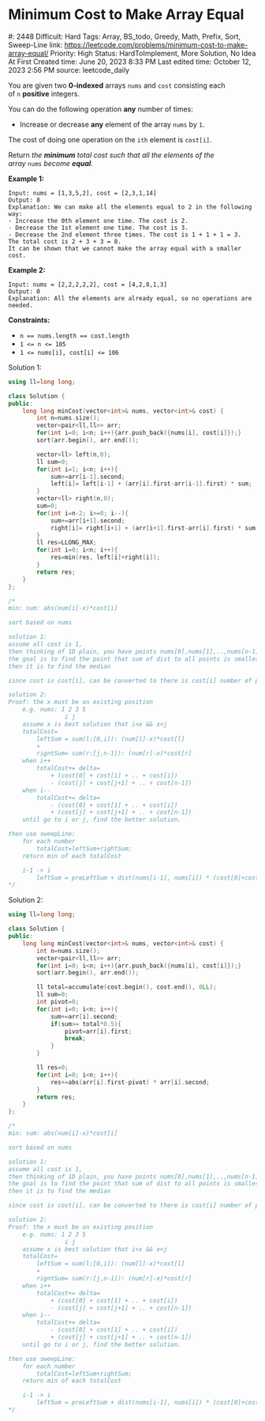 # Minimum Cost to Make Array Equal

#: 2448
Difficult: Hard
Tags: Array, BS_todo, Greedy, Math, Prefix, Sort, Sweep-Line
link: https://leetcode.com/problems/minimum-cost-to-make-array-equal/
Priority: High
Status: HardToImplement, More Solution, No Idea At First
Created time: June 20, 2023 8:33 PM
Last edited time: October 12, 2023 2:56 PM
source: leetcode_daily

You are given two **0-indexed** arrays `nums` and `cost` consisting each of `n` **positive** integers.

You can do the following operation **any** number of times:

- Increase or decrease **any** element of the array `nums` by `1`.

The cost of doing one operation on the `ith` element is `cost[i]`.

Return *the **minimum** total cost such that all the elements of the array* `nums` *become **equal***.

**Example 1:**

```
Input: nums = [1,3,5,2], cost = [2,3,1,14]
Output: 8
Explanation: We can make all the elements equal to 2 in the following way:
- Increase the 0th element one time. The cost is 2.
- Decrease the 1st element one time. The cost is 3.
- Decrease the 2nd element three times. The cost is 1 + 1 + 1 = 3.
The total cost is 2 + 3 + 3 = 8.
It can be shown that we cannot make the array equal with a smaller cost.

```

**Example 2:**

```
Input: nums = [2,2,2,2,2], cost = [4,2,8,1,3]
Output: 0
Explanation: All the elements are already equal, so no operations are needed.

```

**Constraints:**

- `n == nums.length == cost.length`
- `1 <= n <= 105`
- `1 <= nums[i], cost[i] <= 106`

Solution 1:

```cpp
using ll=long long;

class Solution {
public:
    long long minCost(vector<int>& nums, vector<int>& cost) {
        int n=nums.size();
        vector<pair<ll,ll>> arr;
        for(int i=0; i<n; i++){arr.push_back({nums[i], cost[i]});}
        sort(arr.begin(), arr.end());

        vector<ll> left(n,0);
        ll sum=0;
        for(int i=1; i<n; i++){
            sum+=arr[i-1].second;
            left[i]= left[i-1] + (arr[i].first-arr[i-1].first) * sum;
        }
        vector<ll> right(n,0);
        sum=0;
        for(int i=n-2; i>=0; i--){
            sum+=arr[i+1].second;
            right[i]= right[i+1] + (arr[i+1].first-arr[i].first) * sum;
        }
        ll res=LLONG_MAX;
        for(int i=0; i<n; i++){
            res=min(res, left[i]+right[i]);
        }
        return res;
    }
};

/*
min: sum: abs(num[i]-x)*cost[i]

sort based on nums

solution 1: 
assume all cost is 1, 
then thinking of 1D plain, you have points nums[0],nums[1],..,nums[n-1], 
the goal is to find the point that sum of dist to all points is smallest
then it is to find the median

since cost is cost[i], can be converted to there is cost[i] number of points on position num[i];

solution 2:
Proof: the x must be on existing position
    e.g. nums: 1 2 3 5
                i j
    assume x is best solution that i<x && x<j
    totalCost=
        leftSum = sum(l:[0,i]): (num[l]-x)*cost[l]
        +
        rigntSum= sum(r:[j,n-1]): (num[r]-x)*cost[r]
    when i++
        totalCost+= delta=
            + (cost[0] + cost[1] + .. + cost[i])
            - (cost[j] + cost[j+1] + .. + cost[n-1])
    when i--
        totalCost+= delta=
            - (cost[0] + cost[1] + .. + cost[i])
            + (cost[j] + cost[j+1] + .. + cost[n-1])
    until go to i or j, find the better solution.

then use sweepLine:
    for each number
        totalCost=leftSum+rightSum;
    return min of each totalCost

    i-1 -> i
        leftSum = preLeftSum + dist(nums[i-1], nums[i]) * (cost[0]+cost[1]+...+cost[i-1])
*/
```

Solution 2:

```cpp
using ll=long long;

class Solution {
public:
    long long minCost(vector<int>& nums, vector<int>& cost) {
        int n=nums.size();
        vector<pair<ll,ll>> arr;
        for(int i=0; i<n; i++){arr.push_back({nums[i], cost[i]});}
        sort(arr.begin(), arr.end());

        ll total=accumulate(cost.begin(), cost.end(), 0LL);
        ll sum=0;
        int pivot=0;
        for(int i=0; i<n; i++){
            sum+=arr[i].second;
            if(sum>= total*0.5){
                pivot=arr[i].first;
                break;
            }
        }

        ll res=0;
        for(int i=0; i<n; i++){
            res+=abs(arr[i].first-pivot) * arr[i].second;
        }
        return res;
    }
};

/*
min: sum: abs(num[i]-x)*cost[i]

sort based on nums

solution 1: 
assume all cost is 1, 
then thinking of 1D plain, you have points nums[0],nums[1],..,nums[n-1], 
the goal is to find the point that sum of dist to all points is smallest
then it is to find the median

since cost is cost[i], can be converted to there is cost[i] number of points on position num[i];

solution 2:
Proof: the x must be on existing position
    e.g. nums: 1 2 3 5
                i j
    assume x is best solution that i<x && x<j
    totalCost=
        leftSum = sum(l:[0,i]): (num[l]-x)*cost[l]
        +
        rigntSum= sum(r:[j,n-1]): (num[r]-x)*cost[r]
    when i++
        totalCost+= delta=
            + (cost[0] + cost[1] + .. + cost[i])
            - (cost[j] + cost[j+1] + .. + cost[n-1])
    when i--
        totalCost+= delta=
            - (cost[0] + cost[1] + .. + cost[i])
            + (cost[j] + cost[j+1] + .. + cost[n-1])
    until go to i or j, find the better solution.

then use sweepLine:
    for each number
        totalCost=leftSum+rightSum;
    return min of each totalCost

    i-1 -> i
        leftSum = preLeftSum + dist(nums[i-1], nums[i]) * (cost[0]+cost[1]+...+cost[i-1])
*/
```